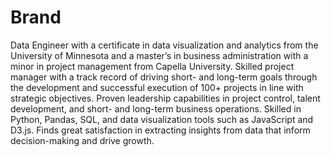 # Brand

Data Engineer with a certificate in data visualization and analytics from the University of Minnesota and a master’s in business administration with a minor in project management from Capella University. Skilled project manager with a track record of driving short- and long-term goals through the development and successful execution of 100+ projects in line with strategic objectives. Proven leadership capabilities in project control, talent development, and short- and long-term business operations. Skilled in Python, Pandas, SQL, and data visualization tools such as JavaScript and D3.js. Finds great satisfaction in extracting insights from data that inform decision-making and drive growth.
